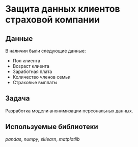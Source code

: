# Защита данных клиентов страховой компании

## Данные

В наличии были следующие данные:
- Пол клиента
- Возраст клиента
- Заработная плата
- Количество членов семьи
- Страховые выплаты

## Задача
Разработка модели анонимизации персональных данных.

## Используемые библиотеки
*pandas*, *numpy*, *sklearn*, *matplotlib*